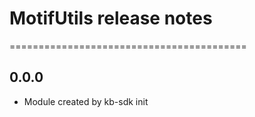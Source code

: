 # MotifUtils release notes
=========================================

0.0.0
-----
* Module created by kb-sdk init
